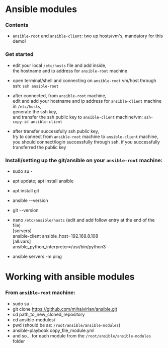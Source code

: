 # Ansible modules
### Contents
- `ansible-root` and `ansible-client`: two up hosts/vm's, mandatory for this demo!

### Get started
- edit your local `/etc/hosts` file and add inside,<br/> 
  the hostname and ip address for `ansible-root` machine

- open terminal/shell and connecting on `ansible-root` vm/host through ssh: `ssh ansible-root`
- after connected, from `ansible-root` machine,<br/>
  edit and add your hostname and ip address for `ansible-client` machine in `/etc/hosts`,<br/>
  generate the ssh key,<br/>
  and transfer the ssh public key to `ansible-client` machine/vm: `ssh-copy-id ansible-client`

- after transfer successfully ssh public key,<br/>
  try to connect from `ansible-root` machine to `ansible-client` machine,<br/>
  you should connect/login successfully through ssh, if you successfully transferred the public key

### Install/setting up the git/ansible on your `ansible-root` machine:
- sudo su -
- apt update; apt install ansible
- apt install git
- ansible --version
- git --version
- nano `/etc/ansible/hosts` (edit and add follow entry at the end of the file)<br/>
[servers]<br/>
ansible-client ansible_host=192.168.8.108<br/>
[all:vars]<br/>
ansible_python_interpreter=/usr/bin/python3

- ansible servers -m ping

# Working with ansible modules
### From `ansible-root` machine:
- sudo su -
- git clone https://github.com/mihaivirlan/ansible.git
- cd path_to_new_cloned_repository
- cd ansible-modules/
- pwd (should be as: `/root/ansible/ansible-modules`)
- ansible-playbook copy_file_module.yml
- and so... for each module from the `/root/ansible/ansible-modules` folder
